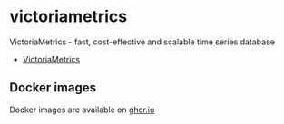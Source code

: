 victoriametrics
===============

VictoriaMetrics - fast, cost-effective and scalable time series database

- [VictoriaMetrics](https://github.com/VictoriaMetrics/VictoriaMetrics)

Docker images
-------------

Docker images are available on [ghcr.io](https://github.com/orgs/cybozu/packages?repo_name=neco-containers)
